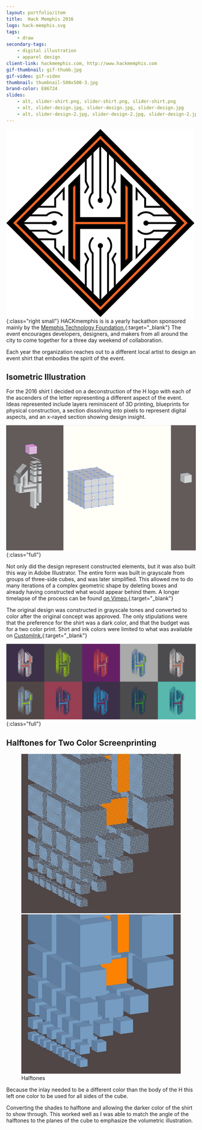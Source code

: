 ```yaml
---
layout: portfolio/item
title:  Hack Memphis 2016
logo: hack-memphis.svg
tags:
    - draw
secondary-tags:
    - digital illustration
    - apparel design
client-link: hackmemphis.com, http://www.hackmemphis.com
gif-thumbnail: gif-thumb.jpg
gif-video: gif-video
thumbnail: thumbnail-500x500-3.jpg
brand-color: E86724
slides:
    - alt, slider-shirt.png, slider-shirt.png, slider-shirt.png
    - alt, slider-design.jpg, slider-design.jpg, slider-design.jpg
    - alt, slider-design-2.jpg, slider-design-2.jpg, slider-design-2.jpg
---
```


![color options](/assets/images/portfolio/hack-memphis-2016/logo.png){:class="right small"}
HACKmemphis is is a yearly hackathon sponsored mainly by the [Memphis Technology Foundation.](http://www.memphistechnology.org/){:target="_blank"} The event encourages developers, designers, and makers from all around the city to come together for a three day weekend of collaboration.

Each year the organization reaches out to a different local artist to design an event shirt that embodies the spirit of the event.

## Isometric Illustration

For the 2016 shirt I decided on a deconstruction of the H logo with each of the ascenders of the letter representing a different aspect of the event. Ideas represented include layers reminiscent of 3D printing, blueprints for physical construction, a section dissolving into pixels to represent digital aspects, and an x-rayed section showing design insight.

![geometry gif](/assets/images/portfolio/hack-memphis-2016/geometry.gif){:class="full"}

Not only did the design represent constructed elements, but it was also built this way in Adobe Illustrator. The entire form was built in grayscale from groups of three-side cubes, and was later simplified. This allowed me to do many iterations of a complex geometric shape by deleting boxes and already having constructed what would appear behind them. A longer timelapse of the process can be found [on Vimeo.](https://vimeo.com/231281744){:target="_blank"}

The original design was constructed in grayscale tones and converted to color after the original concept was approved. The only stipulations were that the preference for the shirt was a dark color, and that the budget was for a two color print. Shirt and ink colors were limited to what was available on [CustomInk.](https://www.customink.com/products/styles/canvas-tri-blend-t-shirt/242000){:target="_blank"}

![color options](/assets/images/portfolio/hack-memphis-2016/color-options.jpg){:class="full"}

## Halftones for Two Color Screenprinting

<figure class="compare left">
    <img src="/assets/images/portfolio/hack-memphis-2016/hover-screen-2.jpg" alt="color halftone">
    <img src="/assets/images/portfolio/hack-memphis-2016/hover-solid-2.jpg" alt="solid colors">
    <figcaption>Halftones</figcaption>
</figure>
Because the inlay needed to be a different color than the body of the H this left one color to be used for all sides of the cube.

Converting the shades to halftone and allowing the darker color of the shirt to show through. This worked well as I was able to match the angle of the halftones to the planes of the cube to emphasize the volumetric illustration.

